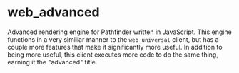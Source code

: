 # web_advanced
Advanced rendering engine for Pathfinder written in JavaScript. This engine
functions in a very similiar manner to the `web_universal` client, but has
a couple more features that make it significantly more useful. In addition
to being more useful, this client executes more code to do the same thing,
earning it the "advanced" title.
